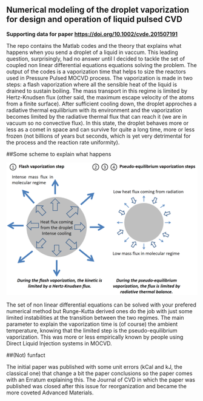 ## Numerical modeling of the droplet vaporization for design and operation of liquid pulsed CVD

**Supporting data for paper https://doi.org/10.1002/cvde.201507191**

The repo contains the Matlab codes and the theory that explains what happens when you send a droplet of a liquid in vaccum. This leading question, surprisingly, had no answer until I decided to tackle the set of coupled non linear differential equations equations solving the problem. The output of the codes is a vaporization time that helps to size the reactors used in Pressure Pulsed MOCVD process. The vaporization is made in two steps: a flash vaporization where all the sensible heat of the liquid is drained to sustain boiling. The mass transport in this regime is limited by Hertz-Knudsen flux (other said, the maximum escape velocity of the atoms from a finite surface). After sufficient cooling down, the droplet approches a radiative thermal equilibrium with its environment and the vaporization becomes limited by the radiative thermal flux that can reach it (we are in vacuum so no convective flux). In this state, the droplet behaves more or less as a comet in space and can survive for quite a long time, more or less frozen (not billions of years but seconds, which is yet very detrimental for the process and the reaction rate uniformity).

##Some scheme to explain what happens

![Flash_Vaporization_Steps](Documentation/Flash_Vaporization.png)

The set of non linear differential equations can be solved with your prefered numerical method but Runge-Kutta derived ones do the job with just some limited instabilities at the transition between the two regimes. The main parameter to explain the vaporization time is (of course) the ambient temperature, knowing that the limited step is the pseudo-equilibrium vaporization. This was more or less empirically known by people using Direct Liquid Injection systems in MOCVD.

##(Not) funfact

The initial paper was published with some unit errors (kCal and kJ, the classical one) that change a bit the paper conclusions so the paper comes with an Erratum explaining this. The Journal of CVD in which the paper was published was closed after this issue for reorganization and became the more coveted Advanced Materials.


